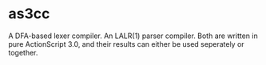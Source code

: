 as3cc
=====

A DFA-based lexer compiler. An LALR(1) parser compiler. Both are written in pure ActionScript 3.0, and their results can either be used seperately or together.